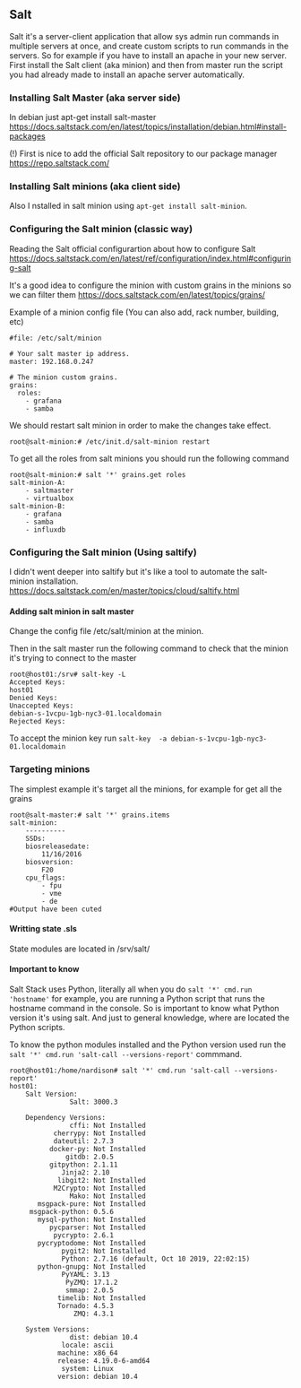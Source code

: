 
## Salt
Salt it's a server-client application that allow sys admin run commands in multiple servers at once, and create custom scripts to run commands in the servers.
So for example if you have to install an apache in your new server. First install the Salt client (aka minion) and then from master run the script you had already made to install an apache server automatically. 

### Installing Salt Master (aka server side)
In debian just apt-get install salt-master https://docs.saltstack.com/en/latest/topics/installation/debian.html#install-packages

(!) First is nice to add the official Salt repository to our package manager https://repo.saltstack.com/ 

### Installing Salt minions (aka client side)
Also I nstalled in salt minion using `apt-get install salt-minion`.

### Configuring the Salt minion (classic way)
Reading the Salt official configurartion about how to configure Salt https://docs.saltstack.com/en/latest/ref/configuration/index.html#configuring-salt

It's a good idea to configure the minion with custom grains in the minions so we can filter them
https://docs.saltstack.com/en/latest/topics/grains/

Example of a minion config file (You can also add, rack number, building, etc)

```shell
#file: /etc/salt/minion

# Your salt master ip address.
master: 192.168.0.247

# The minion custom grains.
grains:
  roles:
    - grafana
    - samba
```
We should restart salt minion in order to make the changes take effect.
```
root@salt-minion:# /etc/init.d/salt-minion restart
```
To get all the roles from salt minions you should run the following command
```
root@salt-minion:# salt '*' grains.get roles
salt-minion-A:
    - saltmaster
    - virtualbox
salt-minion-B:
    - grafana
    - samba
    - influxdb

```
### Configuring the Salt minion (Using saltify)
I didn't went deeper into saltify but it's like a tool to automate the salt-minion installation.
https://docs.saltstack.com/en/master/topics/cloud/saltify.html

#### Adding salt minion in salt master
Change the config file /etc/salt/minion at the minion.

Then in the salt master run the following command to check that the minion it's trying to connect to the master
```shell
root@host01:/srv# salt-key -L
Accepted Keys:
host01
Denied Keys:
Unaccepted Keys:
debian-s-1vcpu-1gb-nyc3-01.localdomain
Rejected Keys:
```
To accept the minion key run `salt-key  -a debian-s-1vcpu-1gb-nyc3-01.localdomain`

### Targeting minions
The simplest example it's target all the minions, for example for get all the grains
```shell
root@salt-master:# salt '*' grains.items
salt-minion:
    ----------
    SSDs:
    biosreleasedate:
        11/16/2016
    biosversion:
        F20
    cpu_flags:
        - fpu
        - vme
        - de
#Output have been cuted
```

#### Writting state .sls
State modules are located in /srv/salt/

#### Important to know 
Salt Stack uses Python, literally all when you do `salt '*' cmd.run 'hostname'` for example, you are running a Python script that runs the hostname command in the console. So is important to know what Python version it's using  salt. And just to general knowledge, where are located the Python scripts.

To know the python modules installed and the Python version used run the `salt '*' cmd.run 'salt-call --versions-report'` commmand.
```shell
root@host01:/home/nardison# salt '*' cmd.run 'salt-call --versions-report'
host01:
    Salt Version:
               Salt: 3000.3

    Dependency Versions:
               cffi: Not Installed
           cherrypy: Not Installed
           dateutil: 2.7.3
          docker-py: Not Installed
              gitdb: 2.0.5
          gitpython: 2.1.11
             Jinja2: 2.10
            libgit2: Not Installed
           M2Crypto: Not Installed
               Mako: Not Installed
       msgpack-pure: Not Installed
     msgpack-python: 0.5.6
       mysql-python: Not Installed
          pycparser: Not Installed
           pycrypto: 2.6.1
       pycryptodome: Not Installed
             pygit2: Not Installed
             Python: 2.7.16 (default, Oct 10 2019, 22:02:15)
       python-gnupg: Not Installed
             PyYAML: 3.13
              PyZMQ: 17.1.2
              smmap: 2.0.5
            timelib: Not Installed
            Tornado: 4.5.3
                ZMQ: 4.3.1

    System Versions:
               dist: debian 10.4
             locale: ascii
            machine: x86_64
            release: 4.19.0-6-amd64
             system: Linux
            version: debian 10.4

```
